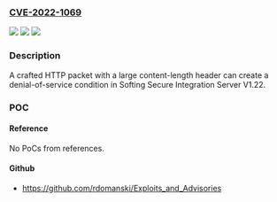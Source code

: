 ### [CVE-2022-1069](https://cve.mitre.org/cgi-bin/cvename.cgi?name=CVE-2022-1069)
![](https://img.shields.io/static/v1?label=Product&message=Secure%20Integration%20Server&color=blue)
![](https://img.shields.io/static/v1?label=Version&message=%3D%20V1.22%20&color=brighgreen)
![](https://img.shields.io/static/v1?label=Vulnerability&message=CWE-125%3A%20Out-of-bounds%20Read&color=brighgreen)

### Description

A crafted HTTP packet with a large content-length header can create a denial-of-service condition in Softing Secure Integration Server V1.22.

### POC

#### Reference
No PoCs from references.

#### Github
- https://github.com/rdomanski/Exploits_and_Advisories

